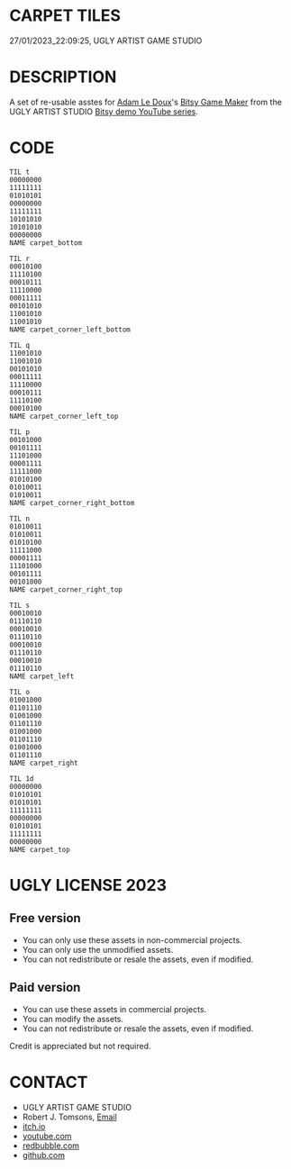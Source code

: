 CARPET TILES
============
27/01/2023_22:09:25, UGLY ARTIST GAME STUDIO

DESCRIPTION
===========

A set of re-usable asstes for [Adam Le Doux](https://twitter.com/adamledoux)'s 
[Bitsy Game Maker](https://ledoux.itch.io/bitsy) from the UGLY ARTIST 
STUDIO [Bitsy demo YouTube series](https://www.youtube.com/@uglyartistgamestudio).

CODE
====

	TIL t
	00000000
	11111111
	01010101
	00000000
	11111111
	10101010
	10101010
	00000000
	NAME carpet_bottom

	TIL r
	00010100
	11110100
	00010111
	11110000
	00011111
	00101010
	11001010
	11001010
	NAME carpet_corner_left_bottom

	TIL q
	11001010
	11001010
	00101010
	00011111
	11110000
	00010111
	11110100
	00010100
	NAME carpet_corner_left_top

	TIL p
	00101000
	00101111
	11101000
	00001111
	11111000
	01010100
	01010011
	01010011
	NAME carpet_corner_right_bottom

	TIL n
	01010011
	01010011
	01010100
	11111000
	00001111
	11101000
	00101111
	00101000
	NAME carpet_corner_right_top

	TIL s
	00010010
	01110110
	00010010
	01110110
	00010010
	01110110
	00010010
	01110110
	NAME carpet_left

	TIL o
	01001000
	01101110
	01001000
	01101110
	01001000
	01101110
	01001000
	01101110
	NAME carpet_right

	TIL 1d
	00000000
	01010101
	01010101
	11111111
	00000000
	01010101
	11111111
	00000000
	NAME carpet_top

UGLY LICENSE 2023
================= 

Free version
------------

* You can only use these assets in non-commercial projects.
* You can only use the unmodified assets.
* You can not redistribute or resale the assets, even if modified.

Paid version
------------

* You can use these assets in commercial projects.
* You can modify the assets.
* You can not redistribute or resale  the assets, even if modified.

Credit is appreciated but not required.

CONTACT
=======

* UGLY ARTIST GAME STUDIO
* Robert J. Tomsons, [Email](robertjtomsons@icloud.com)
* [itch.io](https://ugly-artist-studio.itch.io) 
* [youtube.com](https://www.youtube.com/@uglyartistgamestudio)
* [redbubble.com](https://www.redbubble.com/people/uglyartistmerch/)
* [github.com](https://github.com/uglyartistgamestudio)